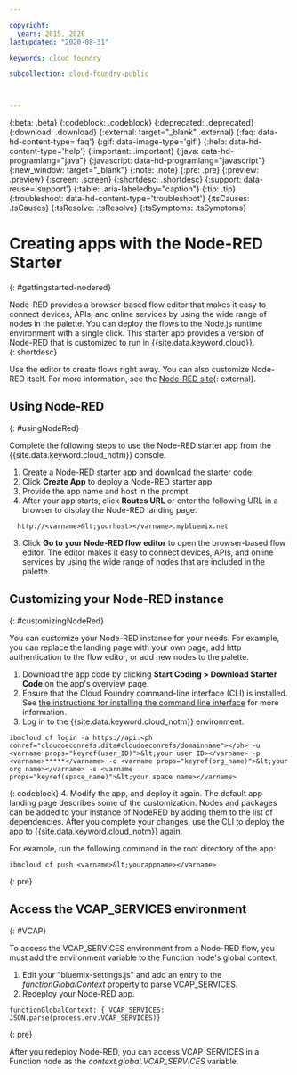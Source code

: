 ```yaml
---

copyright:
  years: 2015, 2020
lastupdated: "2020-08-31"

keywords: cloud foundry

subcollection: cloud-foundry-public



---
```



{:beta: .beta}
{:codeblock: .codeblock}
{:deprecated: .deprecated}
{:download: .download}
{:external: target="_blank" .external}
{:faq: data-hd-content-type='faq'}
{:gif: data-image-type='gif'}
{:help: data-hd-content-type='help'}
{:important: .important}
{:java: data-hd-programlang="java"}
{:javascript: data-hd-programlang="javascript"}
{:new_window: target="_blank"}
{:note: .note}
{:pre: .pre}
{:preview: .preview}
{:screen: .screen}
{:shortdesc: .shortdesc}
{:support: data-reuse='support'}
{:table: .aria-labeledby="caption"}
{:tip: .tip}
{:troubleshoot: data-hd-content-type='troubleshoot'}
{:tsCauses: .tsCauses}
{:tsResolve: .tsResolve}
{:tsSymptoms: .tsSymptoms}


# Creating apps with the Node-RED Starter
{: #gettingstarted-nodered}



Node-RED provides a browser-based flow editor that makes it easy to connect devices, APIs, and online services by using the wide range of nodes in the palette. You can deploy the flows to the Node.js runtime environment with a single click. This starter app provides a version of Node-RED that is customized to run in {{site.data.keyword.cloud}}.   
{: shortdesc}

Use the editor to create flows right away. You can also customize Node-RED itself. For more information, see the [Node-RED site](http://nodered.org/){: external}.

## Using Node-RED
{: #usingNodeRed}

Complete the following steps to use the Node-RED starter app from the {{site.data.keyword.cloud_notm}} console.

1. Create a Node-RED starter app and download the starter code:
  1. Click **Create App** to deploy a Node-RED starter app.
  2. Provide the app name and host in the prompt.
2. After your app starts, click **Routes URL** or enter the following URL in a browser to display the Node-RED landing page.
  ```
    http://<varname>&lt;yourhost></varname>.mybluemix.net
  ```

3. Click **Go to your Node-RED flow editor** to open the browser-based flow editor. The editor makes it easy to connect devices, APIs, and online services by using the wide range of nodes that are included in the palette.

## Customizing your Node-RED instance
{: #customizingNodeRed}

You can customize your Node-RED instance for your needs. For example, you can replace the landing page with your own page, add http authentication to the flow editor, or add new nodes to the palette.

1. Download the app code by clicking **Start Coding > Download Starter Code** on the app's overview page.
2. Ensure that the Cloud Foundry command-line interface (CLI) is installed. See [the instructions for installing the command line interface](/docs/cloud-foundry-public?topic=cloud-foundry-public-cf-deploy-cli) for more information.
3. Log in to the {{site.data.keyword.cloud_notm}} environment.
  ```
  ibmcloud cf login -a https://api.<ph conref="cloudoeconrefs.dita#cloudoeconrefs/domainname"></ph> -u <varname props="keyref(user_ID)">&lt;your user ID></varname> -p <varname>*****</varname> -o <varname props="keyref(org_name)">&lt;your org name></varname> -s <varname
  props="keyref(space_name)">&lt;your space name></varname>
  ```
  {: codeblock}
4. Modify the app, and deploy it again. The default app landing page describes some of the customization. Nodes and packages can be added to your instance of NodeRED by adding them to the list of dependencies.  After you complete your changes, use the CLI to deploy the app to {{site.data.keyword.cloud_notm}} again.

  For example, run the following command in the root directory of the app:
  ```
  ibmcloud cf push <varname>&lt;yourappname></varname>
  ```
  {: pre}

## Access the VCAP_SERVICES environment
{: #VCAP}

To access the VCAP_SERVICES environment from a Node-RED flow, you must add the environment variable to the Function node's global context.

1. Edit your "bluemix-settings.js" and add an entry to the *functionGlobalContext* property to parse VCAP_SERVICES.
2. Redeploy your Node-RED app.

  ```
  functionGlobalContext: { VCAP_SERVICES: JSON.parse(process.env.VCAP_SERVICES)}
  ```
  {: pre}

After you redeploy Node-RED, you can  access VCAP_SERVICES in a Function node as the *context.global.VCAP_SERVICES* variable.


